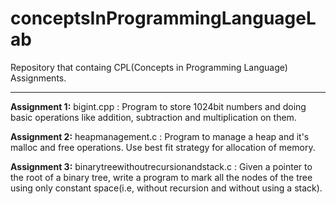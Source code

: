 # conceptsInProgrammingLanguageLab
Repository that containg CPL(Concepts in Programming Language) Assignments.

---

**Assignment 1:** bigint.cpp : Program to store 1024bit numbers and doing basic operations like addition, subtraction and multiplication on them.

**Assignment 2:** heapmanagement.c : Program to manage a heap and it's malloc and free operations. Use best fit strategy for allocation of memory.

**Assignment 3:** binarytreewithoutrecursionandstack.c : Given a pointer to the root of a binary tree, write a program to mark all the nodes of the tree using only constant space(i.e, without recursion and without using a stack).

